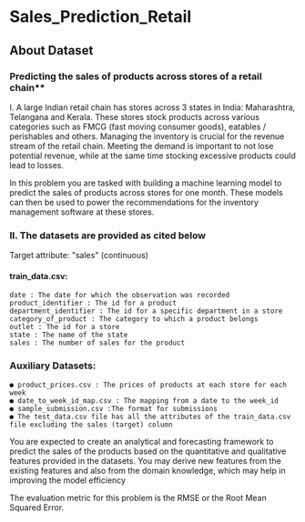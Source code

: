 # Sales_Prediction_Retail
## About Dataset 

### Predicting the sales of products across stores of a retail chain**
I. A large Indian retail chain has stores across 3 states in India: Maharashtra, Telangana and Kerala. These stores stock products across various categories such as FMCG (fast moving consumer goods), eatables / perishables and others. Managing the inventory is crucial for the revenue stream of the retail chain. Meeting the demand is important to not lose potential revenue, while at the same time stocking excessive products could lead to losses.


In this problem you are tasked with building a machine learning model to predict the sales of products across stores for one month. These models can then be used to power the recommendations for the inventory management software at these stores.

### II. The datasets are provided as cited below

Target attribute: "sales" (continuous)

#### train_data.csv: 

    date : The date for which the observation was recorded
    product_identifier : The id for a product
    department_identifier : The id for a specific department in a store
    category_of_product : The category to which a product belongs
    outlet : The id for a store
    state : The name of the state
    sales : The number of sales for the product

### Auxiliary Datasets:

    ● product_prices.csv : The prices of products at each store for each week
    ● date_to_week_id_map.csv : The mapping from a date to the week_id
    ● sample_submission.csv :The format for submissions
    ● The test_data.csv file has all the attributes of the train_data.csv file excluding the sales (target) column

You are expected to create an analytical and forecasting framework to predict the sales of the products based on the quantitative and qualitative features provided in the datasets. You may derive new features from the existing features and also from the domain knowledge, which may help in improving the model efficiency

The evaluation metric for this problem is the RMSE or the Root Mean Squared Error.
